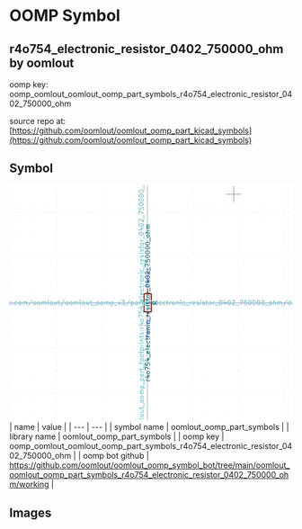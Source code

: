 # OOMP Symbol  
## r4o754_electronic_resistor_0402_750000_ohm  by oomlout  
  
oomp key: oomp_oomlout_oomlout_oomp_part_symbols_r4o754_electronic_resistor_0402_750000_ohm  
  
source repo at: [https://github.com/oomlout/oomlout_oomp_part_kicad_symbols](https://github.com/oomlout/oomlout_oomp_part_kicad_symbols)  
## Symbol  
  
[![working.png](working_600.png)](working.png)  
| name | value | 
| --- | --- | 
| symbol name | oomlout_oomp_part_symbols | 
| library name | oomlout_oomp_part_symbols | 
| oomp key | oomp_oomlout_oomlout_oomp_part_symbols_r4o754_electronic_resistor_0402_750000_ohm | 
| oomp bot github | https://github.com/oomlout/oomlout_oomp_symbol_bot/tree/main/oomlout_oomlout_oomp_part_symbols_r4o754_electronic_resistor_0402_750000_ohm/working | 
## Images  
